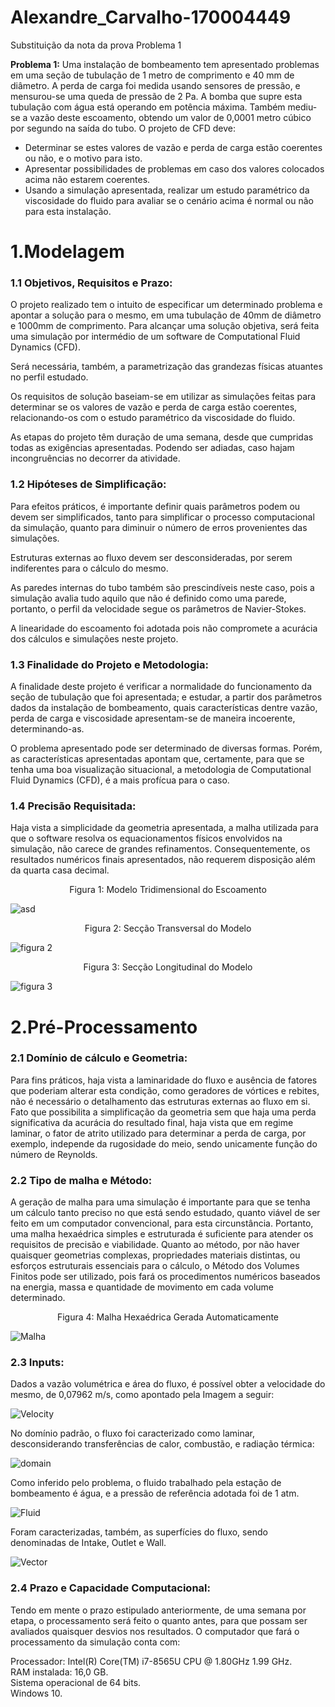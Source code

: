 # Alexandre_Carvalho-170004449
Substituição da nota da prova 
Problema 1

**Problema 1:** Uma instalação de bombeamento tem apresentado problemas em uma seção de tubulação de 1 metro de comprimento e 40 mm de diâmetro. A perda de carga foi medida usando sensores de pressão, e mensurou-se uma queda de pressão de 2 Pa. A bomba que supre esta tubulação com água está operando em potência máxima. Também mediu-se a vazão deste escoamento, obtendo um valor de 0,0001 metro cúbico por segundo na saída do tubo. O projeto de CFD deve:

- Determinar se estes valores de vazão e perda de carga estão coerentes ou não, e o motivo para isto.
- Apresentar possibilidades de problemas em caso dos valores colocados acima não estarem coerentes.
- Usando a simulação apresentada, realizar um estudo paramétrico da viscosidade do fluido para avaliar se o cenário acima é normal ou não para esta instalação.

# 1.Modelagem

### 1.1 Objetivos, Requisitos e Prazo: 
	
   O projeto realizado tem o intuito de especificar um determinado problema e apontar a solução para o mesmo, em uma tubulação de 40mm de diâmetro e 1000mm de comprimento. Para alcançar uma solução objetiva, será feita uma simulação por intermédio de um software de Computational Fluid Dynamics (CFD).
   
   Será necessária, também, a parametrização das grandezas físicas atuantes no perfil estudado.
   
   Os requisitos de solução baseiam-se em utilizar as simulações feitas para determinar se os valores de vazão e perda de carga estão coerentes, relacionando-os com o estudo paramétrico da viscosidade do fluido.


   As etapas do projeto têm duração de uma semana, desde que cumpridas todas as exigências apresentadas. Podendo ser adiadas, caso hajam incongruências no decorrer da atividade.

### 1.2 Hipóteses de Simplificação:

   Para efeitos práticos, é importante definir quais parâmetros podem ou devem ser simplificados, tanto para simplificar o processo computacional da simulação, quanto para diminuir o número de erros provenientes das simulações.

   Estruturas externas ao fluxo devem ser desconsideradas, por serem indiferentes para o cálculo do mesmo. 
  
   As paredes internas do tubo também são prescindíveis neste caso, pois a simulação avalia tudo aquilo que não é definido como uma parede, portanto, o perfil da velocidade segue os parâmetros de Navier-Stokes.
  
   A linearidade do escoamento foi adotada pois não compromete a acurácia dos cálculos e simulações neste projeto.
   
### 1.3 Finalidade do Projeto e Metodologia:

   A finalidade deste projeto é verificar a normalidade do funcionamento da seção de tubulação que foi apresentada; e estudar, a partir dos parâmetros dados da instalação de bombeamento, quais características dentre vazão, perda de carga e viscosidade apresentam-se de maneira incoerente, determinando-as.
   
   O problema apresentado pode ser determinado de diversas formas. Porém, as características apresentadas apontam que, certamente, para que se tenha uma boa visualização situacional, a metodologia de Computational Fluid Dynamics (CFD), é a mais profícua para o caso.

### 1.4 Precisão Requisitada:

Haja vista a simplicidade da geometria apresentada, a malha utilizada para que o software resolva os equacionamentos físicos envolvidos na simulação, não carece de grandes refinamentos. Consequentemente, os resultados numéricos finais apresentados, não requerem disposição além da quarta casa decimal.


<p align="center">
 Figura 1: Modelo Tridimensional do Escoamento
</p>

![asd](https://user-images.githubusercontent.com/66135034/84211748-726e4d80-aa92-11ea-9446-c48c854b744a.png)

<p align="center">
 Figura 2: Secção Transversal do Modelo
</p>

![figura 2](https://user-images.githubusercontent.com/66135034/85301101-c9eebf00-b47d-11ea-949f-cd266e63df4d.png)

<p align="center">
 Figura 3: Secção Longitudinal do Modelo
</p>

![figura 3](https://user-images.githubusercontent.com/66135034/85301107-cce9af80-b47d-11ea-82cf-6145f028891f.png)


# 2.Pré-Processamento

### 2.1 Domínio de cálculo e Geometria:
Para fins práticos, haja vista a laminaridade do fluxo e ausência de fatores que poderiam alterar esta condição, como geradores de vórtices e rebites, não é necessário o detalhamento das estruturas externas ao fluxo em si.
Fato que possibilita a simplificação da geometria sem que haja uma perda significativa da acurácia do resultado final, haja vista que em regime laminar, o fator de atrito utilizado para determinar a perda de carga, por exemplo, independe da rugosidade do meio, sendo unicamente função do número de Reynolds.

### 2.2 Tipo de malha e Método:
A geração de malha para uma simulação é importante para que se tenha um cálculo tanto preciso no que está sendo estudado, quanto viável de ser feito em um computador convencional, para esta circunstância. Portanto, uma malha hexaédrica simples e estruturada é suficiente para atender os requisitos de precisão e viabilidade.
Quanto ao método, por não haver quaisquer geometrias complexas, propriedades materiais distintas, ou esforços estruturais essenciais para o cálculo, o Método dos Volumes Finitos pode ser utilizado, pois fará os procedimentos numéricos baseados na energia, massa e quantidade de movimento em cada volume determinado.

<p align="center">
 Figura 4: Malha Hexaédrica Gerada Automaticamente
</p>

![Malha](https://user-images.githubusercontent.com/66135034/85929002-9bab1e00-b887-11ea-8bc3-b1d919fe1db9.png)

### 2.3 Inputs:
Dados a vazão volumétrica e área do fluxo, é possível obter a velocidade do mesmo, de 0,07962 m/s, como apontado pela Imagem a seguir:
 
![Velocity](https://user-images.githubusercontent.com/66135034/85929003-9c43b480-b887-11ea-82ad-7cb102a76e7b.png)

No domínio padrão, o fluxo foi caracterizado como laminar, desconsiderando transferências de calor, combustão, e radiação térmica:

![domain](https://user-images.githubusercontent.com/66135034/85929006-9c43b480-b887-11ea-9580-da58734fe9ab.png)

Como inferido pelo problema, o fluido trabalhado pela estação de bombeamento é água, e a pressão de referência adotada foi de 1 atm.

![Fluid](https://user-images.githubusercontent.com/66135034/85929007-9cdc4b00-b887-11ea-9fe4-f360de701ef4.png)
 
Foram caracterizadas, também, as superfícies do fluxo, sendo denominadas de Intake, Outlet e Wall.
 
![Vector](https://user-images.githubusercontent.com/66135034/85929001-9a79f100-b887-11ea-953b-e570fd5916ea.png)

### 2.4 Prazo e Capacidade Computacional:
Tendo em mente o prazo estipulado anteriormente, de uma semana por etapa, o processamento será feito o quanto antes, para que possam ser avaliados quaisquer desvios nos resultados.
O computador que fará o processamento da simulação conta com:

Processador: Intel(R) Core(TM) i7-8565U CPU @ 1.80GHz 1.99 GHz.<br />
RAM instalada: 16,0 GB.<br />
Sistema operacional de 64 bits.<br />
Windows 10.<br />
